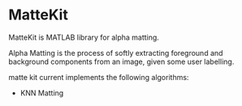 MatteKit
========

MatteKit is MATLAB library for alpha matting.

Alpha Matting is the process of softly extracting foreground and background components from an image, given some user labelling.

matte kit current implements the following algorithms:

- KNN Matting
